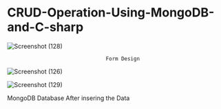 # CRUD-Operation-Using-MongoDB-and-C-sharp
![Screenshot (128)](https://user-images.githubusercontent.com/99081628/217876482-1b1b7ae5-d2b4-4a55-bc88-e79ace1bff6a.png)
                     
                     
                                    Form Design

![Screenshot (126)](https://user-images.githubusercontent.com/99081628/217878435-b157fb74-c7cc-45e1-a32a-e5eed91be5eb.png)

                     
                  
                     
![Screenshot (129)](https://user-images.githubusercontent.com/99081628/217878861-73f2b282-cb0b-46c3-a08c-3d33419950f5.png)   

MongoDB Database After insering the Data

